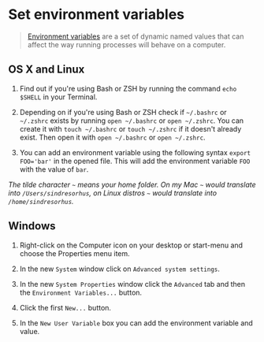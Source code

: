 # Set environment variables

> [Environment variables](http://en.wikipedia.org/wiki/Environment_variable) are a set of dynamic named values that can affect the way running processes will behave on a computer.


## OS X and Linux

1. Find out if you're using Bash or ZSH by running the command `echo $SHELL` in your Terminal.

2. Depending on if you're using Bash or ZSH check if `~/.bashrc` or `~/.zshrc` exists by running `open ~/.bashrc` or `open ~/.zshrc`. You can create it with `touch ~/.bashrc` or `touch ~/.zshrc` if it doesn't already exist. Then open it with `open ~/.bashrc` or `open ~/.zshrc`.

3. You can add an environment variable using the following syntax `export FOO='bar'` in the opened file. This will add the environment variable `FOO` with the value of `bar`.

*The tilde character `~` means your home folder. On my Mac `~` would translate into `/Users/sindresorhus`, on Linux distros `~` would translate into `/home/sindresorhus`.*


## Windows

1. Right-click on the Computer icon on your desktop or start-menu and choose the Properties menu item.

2. In the new `System` window click on `Advanced system settings`.

3. In the new `System Properties` window click the `Advanced` tab and then the `Environment Variables...` button.

4. Click the first `New...` button.

5. In the `New User Variable` box you can add the environment variable and value.
